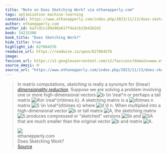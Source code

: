 ```yaml
---
title: "Note on Does Sketching Work? via ethanepperly.com"
tags: optimization machine-learning
canonical: https://www.ethanepperly.com/index.php/2023/11/13/does-sketching-work/
author: ethanepperly.com
author_id: ba7cd1ccd9a96a61ff4a2cb13b41b2d2
book: 34215306
book_title: "Does Sketching Work?"
hide_title: true
highlight_id: 627064576
readwise_url: https://readwise.io/open/627064576
image: 
favicon_url: https://s2.googleusercontent.com/s2/favicons?domain=www.ethanepperly.com
source_emoji: 🌐
source_url: "https://www.ethanepperly.com/index.php/2023/11/13/does-sketching-work/#:~:text=In%20matrix%20computations%2C,%22Rendered%20by%20QuickLaTeX.com%22%29."
---
```


> In matrix computations, *sketching* is really a synonym for (linear) *[dimensionality reduction](https://en.wikipedia.org/wiki/Dimensionality_reduction)*. Suppose we are solving a problem involving one or more high-dimensional vectors ![b \in \real^n](https://www.ethanepperly.com/wp-content/ql-cache/quicklatex.com-ddb0539706f0e19f796b7f6effe98b00_l3.svg "Rendered by QuickLaTeX.com") or perhaps a tall matrix ![A\in \real^{n\times k}](https://www.ethanepperly.com/wp-content/ql-cache/quicklatex.com-164e9b7d7f19950cd0af6c10ffec883a_l3.svg "Rendered by QuickLaTeX.com"). A sketching matrix is a ![d\times n](https://www.ethanepperly.com/wp-content/ql-cache/quicklatex.com-b118eb48a0f3a3bb7ac8f8d265c0300d_l3.svg "Rendered by QuickLaTeX.com") matrix ![S \in \real^{d\times n}](https://www.ethanepperly.com/wp-content/ql-cache/quicklatex.com-7c537b1753cb56097f1a93564131f2c8_l3.svg "Rendered by QuickLaTeX.com") where ![d \ll n](https://www.ethanepperly.com/wp-content/ql-cache/quicklatex.com-c286cd7fc453e1c54f958fe49b446cd6_l3.svg "Rendered by QuickLaTeX.com"). When multiplied into a high-dimensional vector ![b](https://www.ethanepperly.com/wp-content/ql-cache/quicklatex.com-d367db15ab96b6ada10e49a8d354cecd_l3.svg "Rendered by QuickLaTeX.com") or tall matrix ![A](https://www.ethanepperly.com/wp-content/ql-cache/quicklatex.com-8708737a8414b150504a4f35aea0898b_l3.svg "Rendered by QuickLaTeX.com"), the sketching matrix ![S](https://www.ethanepperly.com/wp-content/ql-cache/quicklatex.com-746e044a46e88a23a46735cdae2195d9_l3.svg "Rendered by QuickLaTeX.com") produces compressed or “sketched” versions ![Sb](https://www.ethanepperly.com/wp-content/ql-cache/quicklatex.com-12adc2c2275d8a42ada5ba20c13d51ed_l3.svg "Rendered by QuickLaTeX.com") and ![SA](https://www.ethanepperly.com/wp-content/ql-cache/quicklatex.com-94db86e986520e0ef12f57bb77d8e8e9_l3.svg "Rendered by QuickLaTeX.com") that are much smaller than the original vector ![b](https://www.ethanepperly.com/wp-content/ql-cache/quicklatex.com-d367db15ab96b6ada10e49a8d354cecd_l3.svg "Rendered by QuickLaTeX.com") and matrix ![A](https://www.ethanepperly.com/wp-content/ql-cache/quicklatex.com-8708737a8414b150504a4f35aea0898b_l3.svg "Rendered by QuickLaTeX.com").
> <div class="quoteback-footer"><div class="quoteback-avatar"><img class="mini-favicon" src="https://s2.googleusercontent.com/s2/favicons?domain=www.ethanepperly.com"></div><div class="quoteback-metadata"><div class="metadata-inner"><span style="display:none">FROM:</span><div aria-label="ethanepperly.com" class="quoteback-author"> ethanepperly.com</div><div aria-label="Does Sketching Work?" class="quoteback-title"> Does Sketching Work?</div></div></div><div class="quoteback-backlink"><a target="_blank" aria-label="go to the full text of this quotation" rel="noopener" href="https://www.ethanepperly.com/index.php/2023/11/13/does-sketching-work/#:~:text=In%20matrix%20computations%2C,%22Rendered%20by%20QuickLaTeX.com%22%29." class="quoteback-arrow"> Source</a></div></div>